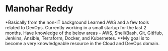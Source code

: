 # Manohar Reddy
*Basically from the non-IT background 
Learned AWS and a few tools related to DevOps. Currently working in a small startup for the last 2 months.
Have knowledge of the below areas - AWS, Shell/Bash, Git, GitHub, Jenkins, Ansible, Terraform, Docker, and Kubernetes.
**My goal is to become a very knowledgeable resource in the Cloud and DevOps domain.
